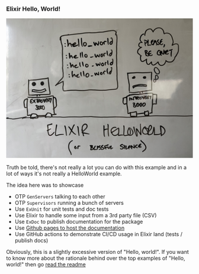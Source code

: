 ### Elixir Hello, World!

![The Idea](idea.jpeg)


Truth be told, there's not really a lot you can do with this example and in a lot of ways it's not really a HelloWorld example.

The idea here was to showcase

- OTP `GenServers` talking to each other
- OTP `Supervisors` running a bunch of servers
- Use `ExUnit` for unit tests and doc tests
- Use Elixir to handle some input from a 3rd party file (CSV)
- Use `ExDoc` to publish documentation for the package
- Use [Github pages to host the documentation][1]
- Use GitHub actions to demonstrate CI/CD usage in Elixir land (tests / publish docs)



Obviously, this is a slightly excessive version of "Hello, world!".  If you want to know more about the rationale behind over the top examples of "Hello, world!" then go [read the readme][0]



[0]: https://github.com/treejamie/helloworld
[1]: https://treejamie.github.io/helloworld/